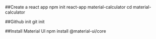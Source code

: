 
##Create a react app
npm init react-app  material-calculator
cd material-calculator

##Github init
git init

##Install Material UI
npm install @material-ui/core
